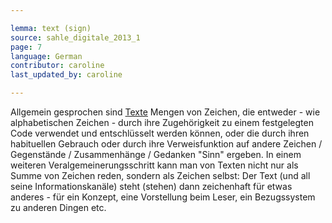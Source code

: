 ```yaml
---

lemma: text (sign)
source: sahle_digitale_2013_1
page: 7
language: German
contributor: caroline
last_updated_by: caroline

---
```


Allgemein gesprochen sind [Texte](text.html) Mengen von Zeichen, die entweder - wie alphabetischen Zeichen - durch ihre Zugehörigkeit zu einem festgelegten Code verwendet und entschlüsselt werden können, oder die durch ihren habituellen Gebrauch oder durch ihre Verweisfunktion auf andere Zeichen / Gegenstände / Zusammenhänge / Gedanken "Sinn" ergeben. In einem weiteren Veralgemeinerungsschritt kann man von Texten nicht nur als Summe von Zeichen reden, sondern als Zeichen selbst: Der Text (und all seine Informationskanäle) steht (stehen) dann zeichenhaft für etwas anderes - für ein Konzept, eine Vorstellung beim Leser, ein Bezugssystem zu anderen Dingen etc.
